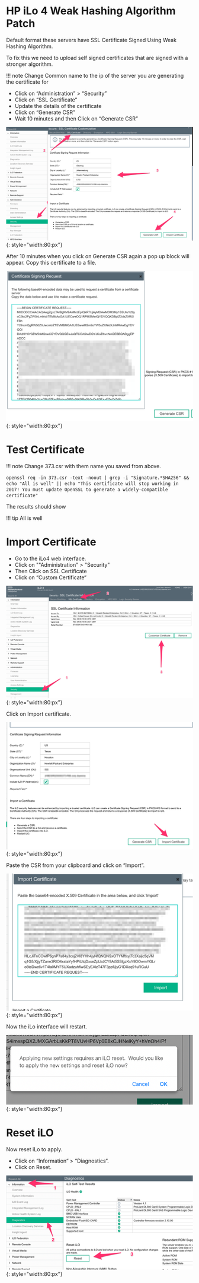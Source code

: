 # HP iLo 4 Weak Hashing Algorithm Patch

Default format these servers have SSL Certificate Signed Using Weak Hashing Algorithm.

To fix this we need to upload self signed certificates that are signed with a stronger algorithm.

!!! note
    Change Common name to the ip of the server you are generating the certificate for

- Click on “Administration” > “Security”
- Click on “SSL Certificate“
- Update the details of the certificate
- Click on “Generate CSR”
- Wait 10 minutes and then Click on “Generate CSR”

![image](./img/hp_hash1.png){: style="width:80:px"}

After 10 minutes when you click on Generate CSR again a pop up block will appear. Copy this certificate to a file.

![image](./img/hp_hash2.png){: style="width:80:px"}

# Test Certificate

!!! note
    Change 373.csr with them name you saved from above.
    
```bssh
openssl req -in 373.csr -text -noout | grep -i "Signature.*SHA256" && echo "All is well" || echo "This certificate will stop working in 2017! You must update OpenSSL to generate a widely-compatible certificate"
```

The results should show

!!! tip
    All is well

# Import Certificate

- Go to the iLo4 web interface. 
- Click on ""Administration" > "Security"
- Then Click on SSL Certificate
- Click on “Custom Certificate“

![image](./img/hp_hash3.png){: style="width:80:px"}

Click on Import certificate.

![image](./img/hp_hash4.png){: style="width:80:px"}

Paste the CSR from your clipboard and click on “Import”.

![image](./img/hp_hash5.png){: style="width:80:px"}

Now the iLo interface will restart.

![image](./img/hp_hash6.png){: style="width:80:px"}

# Reset iLO

Now reset iLo to apply.

- Click on “Information“ > “Diagnostics“.
- Click on Reset.

![image](./img/hp_hash7.png){: style="width:80:px"}
